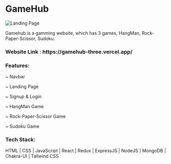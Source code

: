 <h1>GameHub</h1>

![Landing Page](https://user-images.githubusercontent.com/106386112/230789440-09a2b5c1-c63c-4ba4-9995-8d24a3bcafa1.png)

Gamehub is a gamming website, which has 3 games, HangMan, Rock-Paper-Scissor, Sudoku.

<h3>Website Link : https://gamehub-three.vercel.app/ </h3>

<h3>Features:</h3>

~ Navbar

~ Landing Page

~ Signup & Login

~ HangMan Game

~ Rock-Paper-Scissor Game

~ Sudoku Game

<h3>Tech Stack:</h3> 

HTML | CSS | JavaScript | React | Redux | ExpressJS | NodeJS | MongoDB | Chakra-UI | Tailwind CSS


